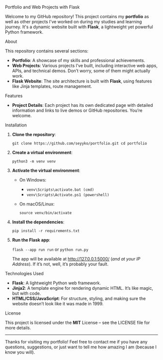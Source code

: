 Portfolio and Web Projects with Flask

Welcome to my GitHub repository! This project contains my **portfolio** as well as other projects I've worked on during my studies and learning journey. It's a dynamic website built with **Flask**, a lightweight yet powerful Python framework.

About

This repository contains several sections:

- **Portfolio**: A showcase of my skills and professional achievements.
- **Web Projects**: Various projects I’ve built, including interactive web apps, APIs, and technical demos. Don’t worry, some of them might actually work.
- **Flask Website**: The site architecture is built with **Flask**, using features like Jinja templates, route management.

Features

- **Project Details**: Each project has its own dedicated page with detailed information and links to live demos or GitHub repositories. You’re welcome.

Installation

1. **Clone the repository**:
   
   `git clone https://github.com/seyyko/portfolio.git
   cd portfolio`

3. **Create a virtual environment**:
   
   `python3 -m venv venv`

5. **Activate the virtual environment**:
   
   - On Windows:
     
     - `venv\Scripts\activate.bat (cmd)`
     - `venv\Scripts\Activate.ps1 (powershell)`
       
   - On macOS/Linux:
     
     `source venv/bin/activate`

7. **Install the dependencies**:
   
   `pip install -r requirements.txt`

9. **Run the Flask app**:
    
   `flask --app run run`
   or `python run.py`
   
   The app will be available at http://127.0.0.1:5000/ (*and at your IP Address*). If it’s not, well, it’s probably your fault.

Technologies Used

- **Flask**: A lightweight Python web framework.
- **Jinja2**: A template engine for rendering dynamic HTML. It’s like magic, but with code.
- **HTML/CSS/JavaScript**: For structure, styling, and making sure the website doesn’t look like it was made in 1999.

License

This project is licensed under the **MIT** License – see the LICENSE file for more details.

---

Thanks for visiting my portfolio! Feel free to contact me if you have any questions, suggestions, or just want to tell me how amazing I am (because I know you will).
